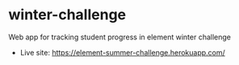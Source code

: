 # winter-challenge
Web app for tracking student progress in element winter challenge

- Live site: https://element-summer-challenge.herokuapp.com/
